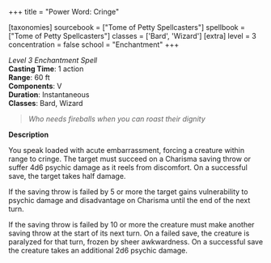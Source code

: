 +++
title = "Power Word: Cringe"

[taxonomies]
sourcebook = ["Tome of Petty Spellcasters"]
spellbook = ["Tome of Petty Spellcasters"]
classes = ['Bard', 'Wizard']
[extra]
level = 3
concentration = false
school = "Enchantment"
+++

*Level 3 Enchantment Spell*  
**Casting Time**: 1 action  
**Range**: 60 ft  
**Components**: V  
**Duration**: Instantaneous  
**Classes**: Bard, Wizard  

> *Who needs fireballs when you can roast their dignity*  

**Description**


You speak loaded with acute embarrassment, forcing a creature within range to cringe. The target must succeed on a Charisma saving throw or suffer 4d6 psychic damage as it reels from discomfort. On a successful save, the target takes half damage.

If the saving throw is failed by 5 or more the target gains vulnerability to psychic damage and disadvantage on Charisma until the end of the next turn.

If the saving throw is failed by 10 or more the creature must make another saving throw at the start of its next turn. On a failed save, the creature is paralyzed for that turn, frozen by sheer awkwardness. On a successful save the creature takes an additional  2d6 psychic damage.
